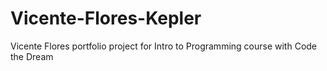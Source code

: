 # Vicente-Flores-Kepler

Vicente Flores
portfolio project for Intro to Programming course with Code the Dream
